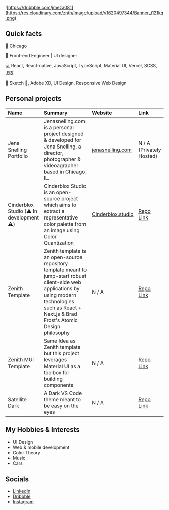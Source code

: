 ![https://dribbble.com/jmeza081](https://res.cloudinary.com/znth/image/upload/v1620497344/Banner_i121kq.png)

## Quick facts

📍 Chicago

💼 Front-end Engineer | UI designer

💻 React, React-native, JavaScript, TypeScript, Material UI, Vercel, SCSS, JSS

🎨 Sketch 💎, Adobe XD, UI Design, Responsive Web Design


## Personal projects

| Name                | Summary                                                                                                                                                                                                      | Website                                        | Link                                                       |
| :------------------ | :----------------------------------------------------------------------------------------------------------------------------------------------------------------------------------------------------------- | :--------------------------------------------- | :--------------------------------------------------------- |
| Jena Snelling Portfolio | Jenasnelling.com is a personal project designed & developed for Jena Snelling, a director, photographer & videoagrapher based in Chicago, IL. | [jenasnelling.com](https://jenasnelling.com/) | N / A (Privately Hosted) |
| Cinderblox Studio (⚠️ In development ⚠️) | Cinderblox Studio is an open-source project which aims to extract a representative color palette from an image using Color Quantization| [Cinderblox.studio](https://cinderblox.studio) | [Repo Link](https://github.com/z-nith/cinderblox-studio)
| Zenith Template     | Zenith template is an open-source repository template meant to jump-start robust client-side web applications by using modern technologies such as React + Next.js & Brad Frost's Atomic Design philosophy | N / A                                          | [Repo Link](https://github.com/z-nith/zenith-template)     |
| Zenith MUI Template | Same Idea as Zenith template but this project leverages Material UI as a toolbox for building components                                                                                                     | N / A                                          | [Repo Link](https://github.com/z-nith/zenith-mui-template) |
| Satellite Dark      | A Dark VS Code theme meant to be easy on the eyes                                                                                                                                                            | N / A                                          | [Repo Link](https://github.com/Jmeza081/satellite-dark)    |


## My Hobbies & Interests

- UI Design
- Web & mobile development
- Color Theory
- Music
- Cars

## Socials

- [LinkedIn](https://www.linkedin.com/in/jesse-meza/)
- [Dribbble](https://dribbble.com/Jmeza081)
- [Instagram](https://instagram/mezaround)
